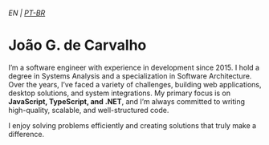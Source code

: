 ###### EN | [PT-BR](LEIAME.md)

# João G. de Carvalho

I’m a software engineer with experience in development since 2015. I hold a degree in Systems Analysis and a specialization in Software Architecture. Over the years, I’ve faced a variety of challenges, building web applications, desktop solutions, and system integrations. My primary focus is on **JavaScript, TypeScript, and .NET**, and I’m always committed to writing high-quality, scalable, and well-structured code.

I enjoy solving problems efficiently and creating solutions that truly make a difference.
